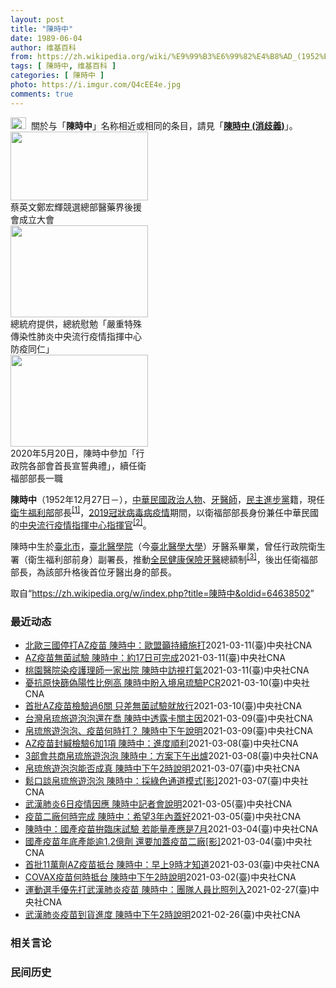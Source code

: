 ```yaml
---
layout: post
title: "陳時中"
date: 1989-06-04
author: 维基百科
from: https://zh.wikipedia.org/wiki/%E9%99%B3%E6%99%82%E4%B8%AD_(1952%E5%B9%B4)
tags: [ 陳時中, 维基百科 ]
categories: [ 陳時中 ]
photo: https://i.imgur.com/Q4cEE4e.jpg
comments: true
---
```

<div class="mw-parser-output"><div id="noteTA-54dafe5e" class="noteTA"><div class="noteTA-group"><div data-noteta-group-source="module" data-noteta-group="Medicine"></div></div></div>
<div role="note" class="hatnote navigation-not-searchable"><a href="/wiki/Wikipedia:%E6%B6%88%E6%AD%A7%E4%B9%89" title="Wikipedia:消歧义"><img alt="Disambig gray.svg" src="//upload.wikimedia.org/wikipedia/commons/thumb/5/5f/Disambig_gray.svg/25px-Disambig_gray.svg.png" decoding="async" width="25" height="19" srcset="//upload.wikimedia.org/wikipedia/commons/thumb/5/5f/Disambig_gray.svg/38px-Disambig_gray.svg.png 1.5x, //upload.wikimedia.org/wikipedia/commons/thumb/5/5f/Disambig_gray.svg/50px-Disambig_gray.svg.png 2x" data-file-width="220" data-file-height="168"></a>&nbsp;&nbsp;關於与「<b>陳時中</b>」名称相近或相同的条目，請見「<b><a href="/wiki/%E9%99%B3%E6%99%82%E4%B8%AD_(%E6%B6%88%E6%AD%A7%E7%BE%A9)" class="mw-disambig" title="陳時中 (消歧義)">陳時中 (消歧義)</a></b>」。</div>

<div class="thumb tright"><div class="thumbinner" style="width:222px;"><a href="/wiki/File:%E9%84%AD%E5%AE%8F%E8%BC%9D%E8%88%87%E9%86%AB%E6%94%BF%E4%BA%BA%E5%A3%AB%E5%90%88%E7%85%A7.jpg" class="image"><img alt="" src="//upload.wikimedia.org/wikipedia/commons/thumb/e/e0/%E9%84%AD%E5%AE%8F%E8%BC%9D%E8%88%87%E9%86%AB%E6%94%BF%E4%BA%BA%E5%A3%AB%E5%90%88%E7%85%A7.jpg/220px-%E9%84%AD%E5%AE%8F%E8%BC%9D%E8%88%87%E9%86%AB%E6%94%BF%E4%BA%BA%E5%A3%AB%E5%90%88%E7%85%A7.jpg" decoding="async" width="220" height="110" class="thumbimage" srcset="//upload.wikimedia.org/wikipedia/commons/thumb/e/e0/%E9%84%AD%E5%AE%8F%E8%BC%9D%E8%88%87%E9%86%AB%E6%94%BF%E4%BA%BA%E5%A3%AB%E5%90%88%E7%85%A7.jpg/330px-%E9%84%AD%E5%AE%8F%E8%BC%9D%E8%88%87%E9%86%AB%E6%94%BF%E4%BA%BA%E5%A3%AB%E5%90%88%E7%85%A7.jpg 1.5x, //upload.wikimedia.org/wikipedia/commons/thumb/e/e0/%E9%84%AD%E5%AE%8F%E8%BC%9D%E8%88%87%E9%86%AB%E6%94%BF%E4%BA%BA%E5%A3%AB%E5%90%88%E7%85%A7.jpg/440px-%E9%84%AD%E5%AE%8F%E8%BC%9D%E8%88%87%E9%86%AB%E6%94%BF%E4%BA%BA%E5%A3%AB%E5%90%88%E7%85%A7.jpg 2x" data-file-width="4160" data-file-height="2080"></a>  <div class="thumbcaption"><div class="magnify"><a href="/wiki/File:%E9%84%AD%E5%AE%8F%E8%BC%9D%E8%88%87%E9%86%AB%E6%94%BF%E4%BA%BA%E5%A3%AB%E5%90%88%E7%85%A7.jpg" class="internal" title="放大"></a></div>蔡英文鄭宏輝競選總部醫藥界後援會成立大會</div></div></div>
<div class="thumb tright"><div class="thumbinner" style="width:222px;"><a href="/wiki/File:02.07_%E7%B8%BD%E7%B5%B1%E6%85%B0%E5%8B%89%E3%80%8C%E5%9A%B4%E9%87%8D%E7%89%B9%E6%AE%8A%E5%82%B3%E6%9F%93%E6%80%A7%E8%82%BA%E7%82%8E%E4%B8%AD%E5%A4%AE%E6%B5%81%E8%A1%8C%E7%96%AB%E6%83%85%E6%8C%87%E6%8F%AE%E4%B8%AD%E5%BF%83%E9%98%B2%E7%96%AB%E5%90%8C%E4%BB%81%E3%80%8D_(49500116692).jpg" class="image"><img alt="" src="//upload.wikimedia.org/wikipedia/commons/thumb/9/95/02.07_%E7%B8%BD%E7%B5%B1%E6%85%B0%E5%8B%89%E3%80%8C%E5%9A%B4%E9%87%8D%E7%89%B9%E6%AE%8A%E5%82%B3%E6%9F%93%E6%80%A7%E8%82%BA%E7%82%8E%E4%B8%AD%E5%A4%AE%E6%B5%81%E8%A1%8C%E7%96%AB%E6%83%85%E6%8C%87%E6%8F%AE%E4%B8%AD%E5%BF%83%E9%98%B2%E7%96%AB%E5%90%8C%E4%BB%81%E3%80%8D_%2849500116692%29.jpg/220px-02.07_%E7%B8%BD%E7%B5%B1%E6%85%B0%E5%8B%89%E3%80%8C%E5%9A%B4%E9%87%8D%E7%89%B9%E6%AE%8A%E5%82%B3%E6%9F%93%E6%80%A7%E8%82%BA%E7%82%8E%E4%B8%AD%E5%A4%AE%E6%B5%81%E8%A1%8C%E7%96%AB%E6%83%85%E6%8C%87%E6%8F%AE%E4%B8%AD%E5%BF%83%E9%98%B2%E7%96%AB%E5%90%8C%E4%BB%81%E3%80%8D_%2849500116692%29.jpg" decoding="async" width="220" height="147" class="thumbimage" srcset="//upload.wikimedia.org/wikipedia/commons/thumb/9/95/02.07_%E7%B8%BD%E7%B5%B1%E6%85%B0%E5%8B%89%E3%80%8C%E5%9A%B4%E9%87%8D%E7%89%B9%E6%AE%8A%E5%82%B3%E6%9F%93%E6%80%A7%E8%82%BA%E7%82%8E%E4%B8%AD%E5%A4%AE%E6%B5%81%E8%A1%8C%E7%96%AB%E6%83%85%E6%8C%87%E6%8F%AE%E4%B8%AD%E5%BF%83%E9%98%B2%E7%96%AB%E5%90%8C%E4%BB%81%E3%80%8D_%2849500116692%29.jpg/330px-02.07_%E7%B8%BD%E7%B5%B1%E6%85%B0%E5%8B%89%E3%80%8C%E5%9A%B4%E9%87%8D%E7%89%B9%E6%AE%8A%E5%82%B3%E6%9F%93%E6%80%A7%E8%82%BA%E7%82%8E%E4%B8%AD%E5%A4%AE%E6%B5%81%E8%A1%8C%E7%96%AB%E6%83%85%E6%8C%87%E6%8F%AE%E4%B8%AD%E5%BF%83%E9%98%B2%E7%96%AB%E5%90%8C%E4%BB%81%E3%80%8D_%2849500116692%29.jpg 1.5x, //upload.wikimedia.org/wikipedia/commons/thumb/9/95/02.07_%E7%B8%BD%E7%B5%B1%E6%85%B0%E5%8B%89%E3%80%8C%E5%9A%B4%E9%87%8D%E7%89%B9%E6%AE%8A%E5%82%B3%E6%9F%93%E6%80%A7%E8%82%BA%E7%82%8E%E4%B8%AD%E5%A4%AE%E6%B5%81%E8%A1%8C%E7%96%AB%E6%83%85%E6%8C%87%E6%8F%AE%E4%B8%AD%E5%BF%83%E9%98%B2%E7%96%AB%E5%90%8C%E4%BB%81%E3%80%8D_%2849500116692%29.jpg/440px-02.07_%E7%B8%BD%E7%B5%B1%E6%85%B0%E5%8B%89%E3%80%8C%E5%9A%B4%E9%87%8D%E7%89%B9%E6%AE%8A%E5%82%B3%E6%9F%93%E6%80%A7%E8%82%BA%E7%82%8E%E4%B8%AD%E5%A4%AE%E6%B5%81%E8%A1%8C%E7%96%AB%E6%83%85%E6%8C%87%E6%8F%AE%E4%B8%AD%E5%BF%83%E9%98%B2%E7%96%AB%E5%90%8C%E4%BB%81%E3%80%8D_%2849500116692%29.jpg 2x" data-file-width="2048" data-file-height="1365"></a>  <div class="thumbcaption"><div class="magnify"><a href="/wiki/File:02.07_%E7%B8%BD%E7%B5%B1%E6%85%B0%E5%8B%89%E3%80%8C%E5%9A%B4%E9%87%8D%E7%89%B9%E6%AE%8A%E5%82%B3%E6%9F%93%E6%80%A7%E8%82%BA%E7%82%8E%E4%B8%AD%E5%A4%AE%E6%B5%81%E8%A1%8C%E7%96%AB%E6%83%85%E6%8C%87%E6%8F%AE%E4%B8%AD%E5%BF%83%E9%98%B2%E7%96%AB%E5%90%8C%E4%BB%81%E3%80%8D_(49500116692).jpg" class="internal" title="放大"></a></div>總統府提供，總統慰勉「嚴重特殊傳染性肺炎中央流行疫情指揮中心防疫同仁」</div></div></div>
<div class="thumb tright"><div class="thumbinner" style="width:222px;"><a href="/wiki/File:05.20_%E7%B8%BD%E7%B5%B1%E4%B8%BB%E6%8C%81%E3%80%8C%E8%A1%8C%E6%94%BF%E9%99%A2%E5%89%AF%E9%99%A2%E9%95%B7%E6%9A%A8%E5%90%84%E9%83%A8%E6%9C%83%E9%A6%96%E9%95%B7%E5%AE%A3%E8%AA%93%E5%85%B8%E7%A6%AE%E3%80%8D-%E9%99%B3%E6%99%82%E4%B8%AD.jpg" class="image"><img alt="" src="//upload.wikimedia.org/wikipedia/commons/thumb/a/aa/05.20_%E7%B8%BD%E7%B5%B1%E4%B8%BB%E6%8C%81%E3%80%8C%E8%A1%8C%E6%94%BF%E9%99%A2%E5%89%AF%E9%99%A2%E9%95%B7%E6%9A%A8%E5%90%84%E9%83%A8%E6%9C%83%E9%A6%96%E9%95%B7%E5%AE%A3%E8%AA%93%E5%85%B8%E7%A6%AE%E3%80%8D-%E9%99%B3%E6%99%82%E4%B8%AD.jpg/220px-05.20_%E7%B8%BD%E7%B5%B1%E4%B8%BB%E6%8C%81%E3%80%8C%E8%A1%8C%E6%94%BF%E9%99%A2%E5%89%AF%E9%99%A2%E9%95%B7%E6%9A%A8%E5%90%84%E9%83%A8%E6%9C%83%E9%A6%96%E9%95%B7%E5%AE%A3%E8%AA%93%E5%85%B8%E7%A6%AE%E3%80%8D-%E9%99%B3%E6%99%82%E4%B8%AD.jpg" decoding="async" width="220" height="147" class="thumbimage" srcset="//upload.wikimedia.org/wikipedia/commons/thumb/a/aa/05.20_%E7%B8%BD%E7%B5%B1%E4%B8%BB%E6%8C%81%E3%80%8C%E8%A1%8C%E6%94%BF%E9%99%A2%E5%89%AF%E9%99%A2%E9%95%B7%E6%9A%A8%E5%90%84%E9%83%A8%E6%9C%83%E9%A6%96%E9%95%B7%E5%AE%A3%E8%AA%93%E5%85%B8%E7%A6%AE%E3%80%8D-%E9%99%B3%E6%99%82%E4%B8%AD.jpg/330px-05.20_%E7%B8%BD%E7%B5%B1%E4%B8%BB%E6%8C%81%E3%80%8C%E8%A1%8C%E6%94%BF%E9%99%A2%E5%89%AF%E9%99%A2%E9%95%B7%E6%9A%A8%E5%90%84%E9%83%A8%E6%9C%83%E9%A6%96%E9%95%B7%E5%AE%A3%E8%AA%93%E5%85%B8%E7%A6%AE%E3%80%8D-%E9%99%B3%E6%99%82%E4%B8%AD.jpg 1.5x, //upload.wikimedia.org/wikipedia/commons/thumb/a/aa/05.20_%E7%B8%BD%E7%B5%B1%E4%B8%BB%E6%8C%81%E3%80%8C%E8%A1%8C%E6%94%BF%E9%99%A2%E5%89%AF%E9%99%A2%E9%95%B7%E6%9A%A8%E5%90%84%E9%83%A8%E6%9C%83%E9%A6%96%E9%95%B7%E5%AE%A3%E8%AA%93%E5%85%B8%E7%A6%AE%E3%80%8D-%E9%99%B3%E6%99%82%E4%B8%AD.jpg/440px-05.20_%E7%B8%BD%E7%B5%B1%E4%B8%BB%E6%8C%81%E3%80%8C%E8%A1%8C%E6%94%BF%E9%99%A2%E5%89%AF%E9%99%A2%E9%95%B7%E6%9A%A8%E5%90%84%E9%83%A8%E6%9C%83%E9%A6%96%E9%95%B7%E5%AE%A3%E8%AA%93%E5%85%B8%E7%A6%AE%E3%80%8D-%E9%99%B3%E6%99%82%E4%B8%AD.jpg 2x" data-file-width="2508" data-file-height="1672"></a>  <div class="thumbcaption"><div class="magnify"><a href="/wiki/File:05.20_%E7%B8%BD%E7%B5%B1%E4%B8%BB%E6%8C%81%E3%80%8C%E8%A1%8C%E6%94%BF%E9%99%A2%E5%89%AF%E9%99%A2%E9%95%B7%E6%9A%A8%E5%90%84%E9%83%A8%E6%9C%83%E9%A6%96%E9%95%B7%E5%AE%A3%E8%AA%93%E5%85%B8%E7%A6%AE%E3%80%8D-%E9%99%B3%E6%99%82%E4%B8%AD.jpg" class="internal" title="放大"></a></div>2020年5月20日，陳時中參加「行政院各部會首長宣誓典禮」，續任衛福部部長一職</div></div></div>
<p><b>陳時中</b>（1952年12月27日<span class="useeditintro" title="Template:BLP editintro">－</span>），<a href="/wiki/%E4%B8%AD%E8%8F%AF%E6%B0%91%E5%9C%8B" title="中華民國">中華民國</a><a href="/wiki/%E6%94%BF%E6%B2%BB%E4%BA%BA%E7%89%A9" title="政治人物">政治人物</a>、<a href="/wiki/%E7%89%99%E9%86%AB%E5%B8%AB" class="mw-redirect" title="牙醫師">牙醫師</a>，<a href="/wiki/%E6%B0%91%E4%B8%BB%E9%80%B2%E6%AD%A5%E9%BB%A8" title="民主進步黨">民主進步黨</a>籍，現任<a href="/wiki/%E4%B8%AD%E8%8F%AF%E6%B0%91%E5%9C%8B%E8%A1%9B%E7%94%9F%E7%A6%8F%E5%88%A9%E9%83%A8" title="中華民國衛生福利部">衛生福利部</a>部長<sup id="cite_ref-1" class="reference"><a href="#cite_note-1">[1]</a></sup>，<a href="/wiki/2019%E5%86%A0%E7%8B%80%E7%97%85%E6%AF%92%E7%97%85%E8%87%BA%E7%81%A3%E7%96%AB%E6%83%85" title="2019冠狀病毒病臺灣疫情">2019冠狀病毒病疫情</a>期間，以衛福部部長身份兼任中華民國的<a href="/wiki/%E5%9C%8B%E5%AE%B6%E8%A1%9B%E7%94%9F%E6%8C%87%E6%8F%AE%E4%B8%AD%E5%BF%83%E4%B8%AD%E5%A4%AE%E6%B5%81%E8%A1%8C%E7%96%AB%E6%83%85%E6%8C%87%E6%8F%AE%E4%B8%AD%E5%BF%83" title="國家衛生指揮中心中央流行疫情指揮中心">中央流行疫情指揮中心</a><a href="/wiki/%E6%8C%87%E6%8F%AE%E5%AE%98" title="指揮官">指揮官</a><sup id="cite_ref-2" class="reference"><a href="#cite_note-2">[2]</a></sup>。
</p><p>陳時中生於<a href="/wiki/%E8%87%BA%E5%8C%97%E5%B8%82" title="臺北市">臺北市</a>，<a href="/wiki/%E8%87%BA%E5%8C%97%E9%86%AB%E5%AD%B8%E9%99%A2" class="mw-redirect" title="臺北醫學院">臺北醫學院</a>（今<a href="/wiki/%E8%87%BA%E5%8C%97%E9%86%AB%E5%AD%B8%E5%A4%A7%E5%AD%B8" title="臺北醫學大學">臺北醫學大學</a>）牙醫系畢業，曾任行政院衛生署（衛生福利部前身）副署長，推動<a href="/wiki/%E5%85%A8%E6%B0%91%E5%81%A5%E5%BA%B7%E4%BF%9D%E9%9A%AA" title="全民健康保險">全民健康保險</a><a href="/wiki/%E7%89%99%E9%86%AB" title="牙醫">牙醫</a>總額制<sup id="cite_ref-3" class="reference"><a href="#cite_note-3">[3]</a></sup>，後出任衛福部部長，為該部升格後首位牙醫出身的部長。
</p>
</div><noscript><img src="//zh.wikipedia.org/wiki/Special:CentralAutoLogin/start?type=1x1" alt="" title="" width="1" height="1" style="border: none; position: absolute;"></noscript>
<div class="printfooter">取自“<a dir="ltr" href="https://zh.wikipedia.org/w/index.php?title=陳時中&amp;oldid=64638502">https://zh.wikipedia.org/w/index.php?title=陳時中&amp;oldid=64638502</a>”</div><div id="recent-news"><h3>最近动态</h3><ul><li><a href="https://nodebe4.github.io/waimei/2021-03-11/%E5%8C%97%E6%AD%90%E4%B8%89%E5%9C%8B%E5%81%9C%E6%89%93AZ%E7%96%AB%E8%8B%97-%E9%99%B3%E6%99%82%E4%B8%AD-%E6%AD%90%E7%9B%9F%E7%B1%B2%E6%8C%81%E7%BA%8C%E6%96%BD%E6%89%93" title="北歐三國停打AZ疫苗 陳時中：歐盟籲持續施打—— （中央社記者林育瑄台北12日電）丹麥、挪威及冰島昨天宣布，因有2019冠狀病毒疾病患者接種後出現血栓，因此暫時停用AZ疫苗。衛福部長陳時中今天說...">北歐三國停打AZ疫苗 陳時中：歐盟籲持續施打</a><time>2021-03-11</time><a class="tag">(臺)中央社CNA</a></li>
<li><a href="https://nodebe4.github.io/waimei/2021-03-11/AZ%E7%96%AB%E8%8B%97%E7%84%A1%E8%8F%8C%E8%A9%A6%E9%A9%97-%E9%99%B3%E6%99%82%E4%B8%AD-%E7%B4%8417%E6%97%A5%E5%8F%AF%E5%AE%8C%E6%88%90" title="AZ疫苗無菌試驗 陳時中：約17日可完成—— 首批抵台的牛津AZ疫苗正在進行檢驗封緘，衛福部長陳時中12日說，根據食藥署報告的最新進度，無菌試驗大約在17日可以完成。（食藥署提供） （中央社記者...">AZ疫苗無菌試驗 陳時中：約17日可完成</a><time>2021-03-11</time><a class="tag">(臺)中央社CNA</a></li>
<li><a href="https://nodebe4.github.io/waimei/2021-03-11/%E6%A1%83%E5%9C%92%E9%86%AB%E9%99%A2%E6%9F%93%E7%96%AB%E8%AD%B7%E7%90%86%E5%B8%AB%E4%B8%80%E5%AE%B6%E5%87%BA%E9%99%A2-%E9%99%B3%E6%99%82%E4%B8%AD%E8%A8%AA%E8%A6%96%E6%89%93%E6%B0%A3" title="桃園醫院染疫護理師一家出院 陳時中訪視打氣—— 桃園醫院一名護理師一家7口全染疫、婆婆病逝，80多歲公公在病房待了40多天，如今均痊癒出院，疫情指揮中心指揮官陳時中（右）11日前往護理師家拜訪慰...">桃園醫院染疫護理師一家出院 陳時中訪視打氣</a><time>2021-03-11</time><a class="tag">(臺)中央社CNA</a></li>
<li><a href="https://nodebe4.github.io/waimei/2021-03-10/%E6%86%82%E6%8A%97%E5%8E%9F%E5%BF%AB%E7%AF%A9%E5%81%BD%E9%99%BD%E6%80%A7%E6%AF%94%E4%BE%8B%E9%AB%98-%E9%99%B3%E6%99%82%E4%B8%AD%E7%9B%BC%E5%85%A5%E5%A2%83%E5%B8%9B%E7%90%89%E9%A9%97PCR" title="憂抗原快篩偽陽性比例高 陳時中盼入境帛琉驗PCR—— 疫情指揮中心指揮官陳時中10日表示，帛琉原希望入境旅客進行抗原快篩，但偽陽性比例較高，盼驗PCR搭配防疫措施。。（圖取自facebook.c...">憂抗原快篩偽陽性比例高 陳時中盼入境帛琉驗PCR</a><time>2021-03-10</time><a class="tag">(臺)中央社CNA</a></li>
<li><a href="https://nodebe4.github.io/waimei/2021-03-10/%E9%A6%96%E6%89%B9AZ%E7%96%AB%E8%8B%97%E6%AA%A2%E9%A9%97%E9%81%8E6%E9%97%9C-%E5%8F%AA%E5%B7%AE%E7%84%A1%E8%8F%8C%E8%A9%A6%E9%A9%97%E5%B0%B1%E6%94%BE%E8%A1%8C" title="首批AZ疫苗檢驗過6關 只差無菌試驗就放行—— 首批抵台的牛津AZ疫苗正在進行檢驗封緘，疫情指揮中心指揮官陳時中10日表示，目前7項檢驗已有6項合格，只差無菌試驗仍在進行中，合格就會盡快放行。（...">首批AZ疫苗檢驗過6關 只差無菌試驗就放行</a><time>2021-03-10</time><a class="tag">(臺)中央社CNA</a></li>
<li><a href="https://nodebe4.github.io/waimei/2021-03-09/%E5%8F%B0%E7%81%A3%E5%B8%9B%E7%90%89%E6%97%85%E9%81%8A%E6%B3%A1%E6%B3%A1%E9%82%84%E5%9C%A8%E5%96%AC-%E9%99%B3%E6%99%82%E4%B8%AD%E9%80%8F%E9%9C%B2%E5%8D%A1%E9%97%9C%E4%B8%BB%E5%9B%A0" title="台灣帛琉旅遊泡泡還在喬 陳時中透露卡關主因—— 台灣、帛琉旅遊泡泡卡關主因曝光，指揮中心指揮官陳時中10日透露，帛琉希望入境者做抗原快篩，但台灣認為偽陽性比例太高，建議改做PCR。（圖取自fac...">台灣帛琉旅遊泡泡還在喬 陳時中透露卡關主因</a><time>2021-03-09</time><a class="tag">(臺)中央社CNA</a></li>
<li><a href="https://nodebe4.github.io/waimei/2021-03-09/%E5%B8%9B%E7%90%89%E6%97%85%E9%81%8A%E6%B3%A1%E6%B3%A1-%E7%96%AB%E8%8B%97%E4%BD%95%E6%99%82%E6%89%93-%E9%99%B3%E6%99%82%E4%B8%AD%E4%B8%8B%E5%8D%88%E8%AA%AA%E6%98%8E" title="帛琉旅遊泡泡、疫苗何時打？ 陳時中下午說明—— 台灣、帛琉旅遊泡泡細節、疫苗開打時程備受關注，陳時中10日下午召開記者會說明相關防疫事宜。（中央流行疫情指揮中心提供） （中央社記者張茗喧台北10...">帛琉旅遊泡泡、疫苗何時打？ 陳時中下午說明</a><time>2021-03-09</time><a class="tag">(臺)中央社CNA</a></li>
<li><a href="https://nodebe4.github.io/waimei/2021-03-08/AZ%E7%96%AB%E8%8B%97%E5%B0%81%E7%B7%98%E6%AA%A2%E9%A9%976%E5%8A%A01%E9%A0%85-%E9%99%B3%E6%99%82%E4%B8%AD-%E9%80%B2%E5%BA%A6%E9%A0%86%E5%88%A9" title="AZ疫苗封緘檢驗6加1項 陳時中：進度順利—— 牛津AZ疫苗3日到貨11.7萬劑，正在進行檢驗封緘。（食藥署提供） （中央社記者張茗喧、汪淑芬台北8日電）牛津AZ疫苗上週到貨11.7萬劑，正在進...">AZ疫苗封緘檢驗6加1項  陳時中：進度順利</a><time>2021-03-08</time><a class="tag">(臺)中央社CNA</a></li>
<li><a href="https://nodebe4.github.io/waimei/2021-03-08/3%E9%83%A8%E6%9C%83%E5%85%B1%E5%95%86%E5%B8%9B%E7%90%89%E6%97%85%E9%81%8A%E6%B3%A1%E6%B3%A1-%E9%99%B3%E6%99%82%E4%B8%AD-%E6%96%B9%E6%A1%88%E4%B8%8B%E5%8D%88%E5%87%BA%E7%88%90" title="3部會共商帛琉旅遊泡泡 陳時中：方案下午出爐—— 疫情指揮中心指揮官陳時中透露，未來推動帛琉旅遊泡泡，一定會大幅放寬檢疫規定。（圖取自facebook.com/officialpva） （中央社...">3部會共商帛琉旅遊泡泡  陳時中：方案下午出爐</a><time>2021-03-08</time><a class="tag">(臺)中央社CNA</a></li>
<li><a href="https://nodebe4.github.io/waimei/2021-03-07/%E5%B8%9B%E7%90%89%E6%97%85%E9%81%8A%E6%B3%A1%E6%B3%A1%E8%83%BD%E5%90%A6%E6%88%90%E7%9C%9F-%E9%99%B3%E6%99%82%E4%B8%AD%E4%B8%8B%E5%8D%882%E6%99%82%E8%AA%AA%E6%98%8E" title="帛琉旅遊泡泡能否成真 陳時中下午2時說明—— 台灣、帛琉旅遊泡泡能否成真備受外界矚目，不僅擬採綠色通道模式，且出境前、入境後都將採檢防疫。（中央流行疫情指揮中心提供） （中央社記者張茗喧台北8日...">帛琉旅遊泡泡能否成真  陳時中下午2時說明</a><time>2021-03-07</time><a class="tag">(臺)中央社CNA</a></li>
<li><a href="https://nodebe4.github.io/waimei/2021-03-07/%E9%AC%86%E5%8F%A3%E8%AB%87%E5%B8%9B%E7%90%89%E6%97%85%E9%81%8A%E6%B3%A1%E6%B3%A1-%E9%99%B3%E6%99%82%E4%B8%AD-%E6%8E%A1%E7%B6%A0%E8%89%B2%E9%80%9A%E9%81%93%E6%A8%A1%E5%BC%8F-%E5%BD%B1" title="鬆口談帛琉旅遊泡泡 陳時中：採綠色通道模式[影]—— 對於帛琉旅遊泡泡有譜，中央流行疫情指揮中心指揮官陳時中（前）7日晚間表示，目前正緊鑼密鼓協商當中，由於台灣和帛琉都沒有疫情，旅遊泡泡預計將採...">鬆口談帛琉旅遊泡泡 陳時中：採綠色通道模式[影]</a><time>2021-03-07</time><a class="tag">(臺)中央社CNA</a></li>
<li><a href="https://nodebe4.github.io/waimei/2021-03-05/%E6%AD%A6%E6%BC%A2%E8%82%BA%E7%82%8E6%E6%97%A5%E7%96%AB%E6%83%85%E5%9B%A0%E6%87%89-%E9%99%B3%E6%99%82%E4%B8%AD%E8%A8%98%E8%80%85%E6%9C%83%E8%AA%AA%E6%98%8E" title="武漢肺炎6日疫情因應 陳時中記者會說明—— 疫情指揮中心6日宣布，指揮官陳時中下午2時主持記者會，說明武漢肺炎最新疫情狀況和因應整備。（中央社檔案照片） （中央社記者陳偉婷台北6日電）中央流行疫...">武漢肺炎6日疫情因應 陳時中記者會說明</a><time>2021-03-05</time><a class="tag">(臺)中央社CNA</a></li>
<li><a href="https://nodebe4.github.io/waimei/2021-03-05/%E7%96%AB%E8%8B%97%E4%BA%8C%E5%BB%A0%E4%BD%95%E6%99%82%E5%AE%8C%E6%88%90-%E9%99%B3%E6%99%82%E4%B8%AD-%E5%B8%8C%E6%9C%9B3%E5%B9%B4%E5%85%A7%E8%93%8B%E5%A5%BD" title="疫苗二廠何時完成 陳時中：希望3年內蓋好—— 衛福部長陳時中透露未來國衛院將申請「疫苗二廠」。他5日表示，希望能在3年內蓋好。（示意圖／圖取自Pixabay圖庫） （中央社記者林育瑄台北5日電）...">疫苗二廠何時完成 陳時中：希望3年內蓋好</a><time>2021-03-05</time><a class="tag">(臺)中央社CNA</a></li>
<li><a href="https://nodebe4.github.io/waimei/2021-03-04/%E9%99%B3%E6%99%82%E4%B8%AD-%E5%9C%8B%E7%94%A2%E7%96%AB%E8%8B%97%E6%8B%9A%E8%87%A8%E5%BA%8A%E8%A9%A6%E9%A9%97-%E8%8B%A5%E8%83%BD%E9%87%8F%E7%94%A2%E6%87%89%E6%98%AF7%E6%9C%88" title="陳時中：國產疫苗拚臨床試驗 若能量產應是7月—— 衛福部長陳時中5日受訪表示，他期待國產疫苗做出產能，但臨床試驗是否成功有待考驗，若能量產應是在7月。（示意圖／圖取自Pexels圖庫） （中央社...">陳時中：國產疫苗拚臨床試驗 若能量產應是7月</a><time>2021-03-04</time><a class="tag">(臺)中央社CNA</a></li>
<li><a href="https://nodebe4.github.io/waimei/2021-03-04/%E5%9C%8B%E7%94%A2%E7%96%AB%E8%8B%97%E5%B9%B4%E5%BA%95%E7%94%A2%E8%83%BD%E9%80%BE1.2%E5%84%84%E5%8A%91-%E9%82%84%E8%A6%81%E5%8A%A0%E8%93%8B%E7%96%AB%E8%8B%97%E4%BA%8C%E5%BB%A0-%E5%BD%B1" title="國產疫苗年底產能逾1.2億劑 還要加蓋疫苗二廠[影]—— 國產疫苗產能將有重大突破，指揮中心指揮官陳時中4日透露，未來國衛院將申請「疫苗二廠」，擴大產能。（示意圖／圖取自Pixabay圖庫） （...">國產疫苗年底產能逾1.2億劑  還要加蓋疫苗二廠[影]</a><time>2021-03-04</time><a class="tag">(臺)中央社CNA</a></li>
<li><a href="https://nodebe4.github.io/waimei/2021-03-03/%E9%A6%96%E6%89%B911%E8%90%AC%E5%8A%91AZ%E7%96%AB%E8%8B%97%E6%8A%B5%E5%8F%B0-%E9%99%B3%E6%99%82%E4%B8%AD-%E6%97%A9%E4%B8%8A9%E6%99%82%E6%89%8D%E7%9F%A5%E9%81%93" title="首批11萬劑AZ疫苗抵台 陳時中：早上9時才知道—— 首批牛津AZ疫苗3日抵台，疫情指揮中心指揮官陳時中表示，他也是上午9時才接獲訊息。（中央流行疫情指揮中心提供） （中央社記者張茗喧、吳欣紜台...">首批11萬劑AZ疫苗抵台  陳時中：早上9時才知道</a><time>2021-03-03</time><a class="tag">(臺)中央社CNA</a></li>
<li><a href="https://nodebe4.github.io/waimei/2021-03-02/COVAX%E7%96%AB%E8%8B%97%E4%BD%95%E6%99%82%E6%8A%B5%E5%8F%B0-%E9%99%B3%E6%99%82%E4%B8%AD%E4%B8%8B%E5%8D%882%E6%99%82%E8%AA%AA%E6%98%8E" title="COVAX疫苗何時抵台 陳時中下午2時說明—— 關於COVAX何時抵台，中央流行疫情指揮中心指揮官陳時中3日下午2時召開記者會說明。圖為牛津AZ疫苗。（安納杜魯新聞社） （中央社記者張茗喧台北3...">COVAX疫苗何時抵台  陳時中下午2時說明</a><time>2021-03-02</time><a class="tag">(臺)中央社CNA</a></li>
<li><a href="https://nodebe4.github.io/waimei/2021-02-27/%E9%81%8B%E5%8B%95%E9%81%B8%E6%89%8B%E5%84%AA%E5%85%88%E6%89%93%E6%AD%A6%E6%BC%A2%E8%82%BA%E7%82%8E%E7%96%AB%E8%8B%97-%E9%99%B3%E6%99%82%E4%B8%AD-%E5%9C%98%E9%9A%8A%E4%BA%BA%E5%93%A1%E6%AF%94%E7%85%A7%E5%88%97%E5%85%A5" title="運動選手優先打武漢肺炎疫苗 陳時中：團隊人員比照列入—— （中央社記者張茗喧、陳至中台北27日電）代表國家出國的運動選手等2類族群被列入武漢肺炎疫苗優先接種對象，疫情指揮中心指揮官陳時中今天表示...">運動選手優先打武漢肺炎疫苗 陳時中：團隊人員比照列入</a><time>2021-02-27</time><a class="tag">(臺)中央社CNA</a></li>
<li><a href="https://nodebe4.github.io/waimei/2021-02-26/%E6%AD%A6%E6%BC%A2%E8%82%BA%E7%82%8E%E7%96%AB%E8%8B%97%E5%88%B0%E8%B2%A8%E9%80%B2%E5%BA%A6-%E9%99%B3%E6%99%82%E4%B8%AD%E4%B8%8B%E5%8D%882%E6%99%82%E8%AA%AA%E6%98%8E" title="武漢肺炎疫苗到貨進度 陳時中下午2時說明—— （中央社記者張茗喧台北27日電）全球接種武漢肺炎疫苗腳步加快，台灣何時取得疫苗、怎麼打，引發各界關注。中央流行疫情指揮中心指揮官陳時中今天下午2時將...">武漢肺炎疫苗到貨進度 陳時中下午2時說明</a><time>2021-02-26</time><a class="tag">(臺)中央社CNA</a></li>
</ul></div><div id="open-opinion"><h3>相关言论</h3><ul></ul></div><div id="mjls-record"><h3>民间历史</h3><ul></ul></div>